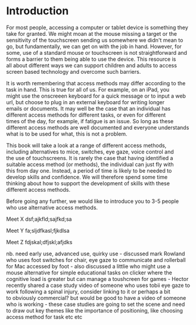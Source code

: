 # Introduction

For most people, accessing a computer or tablet device is something they  
take for granted. We might moan at the mouse missing a target or the  
sensitivity of the touchscreen sending us somewhere we didn't mean to  
go, but fundamentally, we can get on with the job in hand. However, for  
some, use of a standard mouse or touchscreen is not straightforward and  
forms a barrier to them being able to use the device. This resource is  
all about different ways we can support children and adults to access  
screen based technology and overcome such barriers.

It is worth remembering that access methods may differ according to the  
task in hand. This is true for all of us. For example, on an iPad, you  
might use the onscreeen keyboard for a quick message or to input a web  
url, but choose to plug in an external keyboard for writing longer  
emails or documents. It may well be the case that an individual has  
different access methods for different tasks, or even for different  
times of the day, for example, if fatigue is an issue. So long as these  
different access methods are well documented and everyone understands  
what is to be used for what, this is not a problem.

This book will take a look at a range of different access methods,  
including alternatives to mice, switches, eye gaze, voice control and  
the use of touchscreens. It is rarely the case that having identified a  
suitable access method \(or methods\), the individual can just fly with  
this from day one. Instead, a period of time is likely to be needed to  
develop skills and confidence. We will therefore spend some time  
thinking about how to support the development of skills with these  
different access methods.

Before going any further, we would like to introduce you to 3-5 people  
who use alternative access methods.

Meet X dsf;ajkfld;sajfkd;sa

Meet Y fa;sljdfkasl;fjkdlsa

Meet Z fdjskal;dfjskl;afjdks

nb. need early use, advanced use, quirky use - discussed mark Rowland  
who uses foot switches for chair, eye gaze to communicate and rollerball  
for Mac accessed by foot - also discussed a littlie who might use a  
mouse alternative for simple educational tasks on clicker where the  
cognitive load is greater but can manage a toushcreen for games - Hector  
recently shared a case study video of someone who uses tobii eye gaze to  
work following a spinal injury, consider linking to it or perhaps a bit  
to obviously commercial? but would be good to have a video of someone  
who is working - these case studies are going to set the scene and need  
to draw out key themes like the importance of positioning, like choosing  
access method for task etc etc

